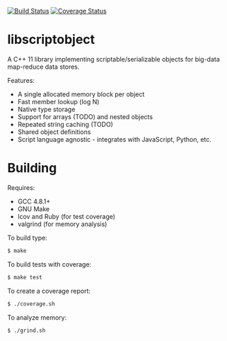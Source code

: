 [![Build Status](https://travis-ci.org/RipcordSoftware/libscriptobject.svg?branch=master)](https://travis-ci.org/RipcordSoftware/libscriptobject)
[![Coverage Status](https://coveralls.io/repos/RipcordSoftware/libscriptobject/badge.svg)](https://coveralls.io/r/RipcordSoftware/libscriptobject)

# libscriptobject
A C++ 11 library implementing scriptable/serializable objects for big-data map-reduce data stores.

Features:
* A single allocated memory block per object
* Fast member lookup (log N)
* Native type storage
* Support for arrays (TODO) and nested objects
* Repeated string caching (TODO)
* Shared object definitions
* Script language agnostic - integrates with JavaScript, Python, etc.

# Building
Requires:
* GCC 4.8.1+
* GNU Make
* lcov and Ruby (for test coverage)
* valgrind (for memory analysis)

To build type:
```bash
$ make
```

To build tests with coverage:
```bash
$ make test
```

To create a coverage report:
```bash
$ ./coverage.sh
```

To analyze memory:
```bash
$ ./grind.sh
```
